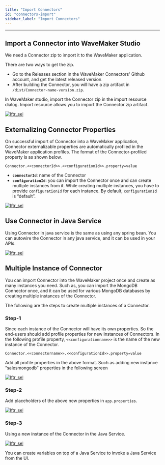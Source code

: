 ```yaml
---
title: "Import Connectors"
id: "connectors-import"
sidebar_label: "Import Connectors"
---
```

---

## Import a Connector into WaveMaker Studio

We need a Connector zip to import it to the WaveMaker application.  

There are two ways to get the zip.

- Go to the Releases section in the WaveMaker Connectors' Github account, and get the latest released version.
- After building the Connector, you will have a zip artifact in `/dist/Connector-name-version.zip`.

In WaveMaker studio, import the Connector zip in the import resource dialog. Import resource allows you to import the Connector zip artifact.

[![lftr_sel](/learn/assets/connector/connector-import.png)](/learn/assets/connector/connector-import.png)

## Externalizing Connector Properties

On successful import of Connector into a WaveMaker application, Connector externalizable properties are automatically profiled in the WaveMaker application profiles. The format of the Connector-profiled property is as shown below.

```Connector.<<connectorId>>.<<configurationId>>.property=value```

- **`connectorId`**: name of the Connector
- **`configurationId`**: you can import the Connector once and can create multiple instances from it. While creating multiple instances, you have to provide `configurationId` for each instance. By default, `configurationId` is “default”.

[![lftr_sel](/learn/assets/connector/connector-profiles.png)](/learn/assets/connector/connector-profiles.png)

## Use Connector in Java Service

Using Connector in java service is the same as using any spring bean. You can autowire the Connector in any java service, and it can be used in your APIs.

[![lftr_sel](/learn/assets/connector/connector-in-java-service.png)](/learn/assets/connector/connector-in-java-service.png)

## Multiple Instance of Connector

You can import Connector into the WaveMaker project once and create as many instances you need.
Such as, you can import the MongoDB Connector once, and it can be used for various MongoDB databases by creating multiple instances of the Connector.

The following are the steps to create multiple instances of a Connector.

### Step-1

Since each instance of the Connector will have its own properties. So the end-users should add profile properties for new instances of Connectors. In the following profile property, `<<configurationname>>` is the name of the new instance of the Connector.

```Connector.<<connectorname>>.<<configurationId>>.property=value```

Add all profile properties in the above format. Such as adding new instance “salesmongodb” properties in the following screen

[![lftr_sel](/learn/assets/connector/connector-multi-instance-profile.png)](/learn/assets/connector/connector-multi-instance-profile.png)

### Step-2

Add placeholders of the above new properties in `app.properties`.

[![lftr_sel](/learn/assets/connector/connector-app-config.png)](/learn/assets/connector/connector-app-config.png)

### Step-3

Using a new instance of the Connector in the Java Service.

[![lftr_sel](/learn/assets/connector/connector-java-service-new-instance.png)](/learn/assets/connector/connector-java-service-new-instance.png)

You can create variables on top of a Java Service to invoke a Java Service from the UI.